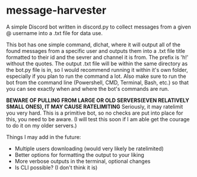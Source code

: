 # message-harvester
A simple Discord bot written in discord.py to collect messages from a given @ username into a .txt file for data use.

This bot has one simple command, dlchat, where it will output all of the found messages from a specific user and outputs them into a .txt
file title formatted to their id and the sevrer and channel it is from.  The prefix is 'h!' without the quotes.  The output .txt file will
be within the same directory as the bot.py file is in, so I would recommend running it within it's own folder, especially if you plan to 
run the command a lot.  Also make sure to run the bot from the command line (Powershell, CMD, Terminal, Bash, etc.) so that you can see
exactly when and where the bot's commands are run.

**BEWARE OF PULLING FROM LARGE OR OLD SERVERS(EVEN RELATIVELY SMALL ONES), IT MAY CAUSE RATELIMITING** 
Seriously, it may ratelimit you very hard.  This is a primitive bot, so no checks are put into place for this, you need to be aware.
(I will test this soon if I am able get the courage to do it on my older servers.)

Things I may add in the future:
- Multiple users downloading (would very likely be ratelimited)
- Better options for formatting the output to your liking
- More verbose outputs in the terminal, optional changes
- Is CLI possible? (I don't think it is)
